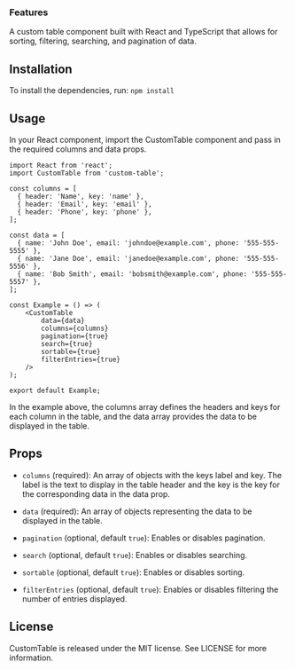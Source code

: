 ### Features
A custom table component built with React and TypeScript that allows for sorting, filtering, searching, and pagination of data.

## Installation
To install the dependencies, run: `npm install`

## Usage
In your React component, import the CustomTable component and pass in the required columns and data props.

```react
import React from 'react';
import CustomTable from 'custom-table';

const columns = [
  { header: 'Name', key: 'name' },
  { header: 'Email', key: 'email' },
  { header: 'Phone', key: 'phone' },
];

const data = [
  { name: 'John Doe', email: 'johndoe@example.com', phone: '555-555-5555' },
  { name: 'Jane Doe', email: 'janedoe@example.com', phone: '555-555-5556' },
  { name: 'Bob Smith', email: 'bobsmith@example.com', phone: '555-555-5557' },
];

const Example = () => (
	<CustomTable 
		data={data} 
		columns={columns} 
		pagination={true} 
		search={true} 
		sortable={true} 
		filterEntries={true}
	/>
);

export default Example;
```
In the example above, the columns array defines the headers and keys for each column in the table, and the data array provides the data to be displayed in the table.

## Props
- `columns` (required): An array of objects with the keys label and key. The label is the text to display in the table header and the key is the key for the corresponding data in the data prop.

- `data` (required): An array of objects representing the data to be displayed in the table.

- `pagination` (optional, default `true`): Enables or disables pagination.

- `search` (optional, default `true`): Enables or disables searching.

- `sortable` (optional, default `true`): Enables or disables sorting.

- `filterEntries` (optional, default `true`): Enables or disables filtering the number of entries displayed.

## License
CustomTable is released under the MIT license. See LICENSE for more information.